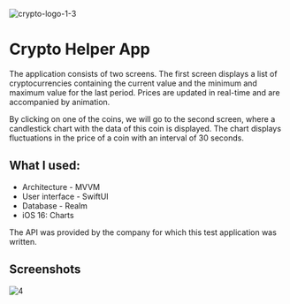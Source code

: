 ![crypto-logo-1-3](https://user-images.githubusercontent.com/91346577/195435302-f3eda440-2253-49f6-9137-60c373de0fb8.png)

# Crypto Helper App

The application consists of two screens. The first screen displays a list of cryptocurrencies containing the current value and the minimum and maximum value for the last period. Prices are updated in real-time and are accompanied by animation.

By clicking on one of the coins, we will go to the second screen, where a candlestick chart with the data of this coin is displayed. The chart displays fluctuations in the price of a coin with an interval of 30 seconds.


## What I used:

- Architecture - MVVM
- User interface - SwiftUI
- Database - Realm
- iOS 16: Charts

The API was provided by the company for which this test application was written.

## Screenshots

![4](https://user-images.githubusercontent.com/91346577/195442165-fef8f537-3261-4a28-a811-a35690cbd43b.png)
